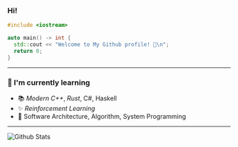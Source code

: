 ### Hi!
```cpp
#include <iostream>

auto main() -> int {
  std::cout << "Welcome to My Github profile! 👋\n";
  return 0;
}
```
-----

### 🎯 I'm currently learning 
- 📚 *Modern C++*, *Rust*, C#, Haskell
- ✨ *Reinforcement Learning*
- 🎨 Software Architecture, Algorithm, System Programming
-----
![Github Stats](https://github-readme-stats.vercel.app/api?username=navierr&show_icons=true&title_color=3350A6&icon_color=F25E3D&text_color=4968A6&bg_color=F2F2F2&cache_seconds=3600)
<!--![Top Langs](https://github-readme-stats.vercel.app/api/top-langs/?username=navierr&layout=compact&title_color=3350A6&icon_color=F25E3D&text_color=4968A6&bg_color=F2F2F2)-->
